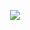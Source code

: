 <p align="center">
    <img src="https://skillicons.dev/icons?i=vue,nuxt,tailwind,typescript,javascript" />
</p>
